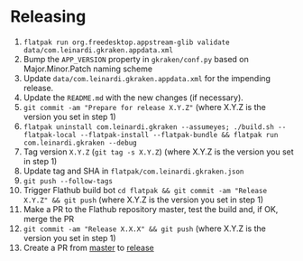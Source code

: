# Releasing

1. `flatpak run org.freedesktop.appstream-glib validate data/com.leinardi.gkraken.appdata.xml`
2. Bump the `APP_VERSION` property in `gkraken/conf.py` based on Major.Minor.Patch naming scheme
3. Update `data/com.leinardi.gkraken.appdata.xml` for the impending release.
4. Update the `README.md` with the new changes (if necessary).
5. `git commit -am "Prepare for release X.Y.Z"` (where X.Y.Z is the version you set in step 1)
6. `flatpak uninstall com.leinardi.gkraken --assumeyes; ./build.sh --flatpak-local --flatpak-install --flatpak-bundle && flatpak run com.leinardi.gkraken --debug`
7. Tag version `X.Y.Z` (`git tag -s X.Y.Z`) (where X.Y.Z is the version you set in step 1)
8. Update tag and SHA in `flatpak/com.leinardi.gkraken.json`
9. `git push --follow-tags` 
10. Trigger Flathub build bot `cd flatpak && git commit -am "Release X.Y.Z" && git push` (where X.Y.Z is the version you set in step 1)
11. Make a PR to the Flathub repository master, test the build and, if OK, merge the PR
12. `git commit -am "Release X.X.X" && git push` (where X.Y.Z is the version you set in step 1)
13. Create a PR from [master](../../tree/master) to [release](../../tree/release)
